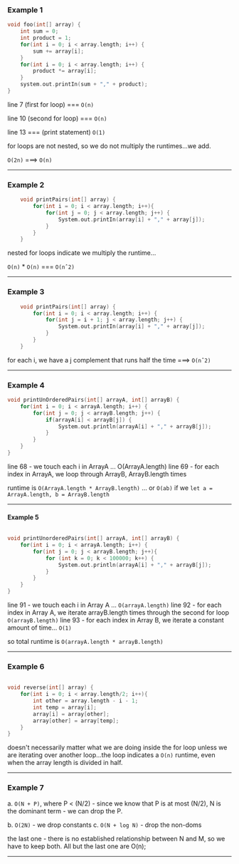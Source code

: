 ### Example 1

```c
void foo(int[] array) {
    int sum = 0;
    int product = 1;
    for(int i = 0; i < array.length; i++) {
        sum += array[i];
    }
    for(int i = 0; i < array.length; i++) {
        product *= array[i];
    }
    system.out.printIn(sum + "," + product);
}

```

line 7 (first for loop) === `O(n)`

line 10 (second for loop) === `O(n)`

line 13 === (print statement) `O(1)`

for loops are not nested, so we do not multiply the runtimes...we add. 

`O(2n)` ===> `O(n)`

------
### Example 2

```c
    void printPairs(int[] array) {
        for(int i = 0; i < array.length; i++){
            for(int j = 0; j < array.length; j++) {
                System.out.printIn(array[i] + "," + array[j]);
            }
        }
    }

```


 nested for loops indicate we multiply the runtime...
    
`O(n)` * `O(n)` === `O(nˆ2)`

---------------------
### Example 3

```c
    void printPairs(int[] array) {
        for(int i = 0; i < array.length; i++) {
            for(int j = i + 1; j < array.length; j++) {
                System.out.printIn(array[i] + "," + array[j]);
            }
        }
    }
```

for each i, we have a j complement that runs half the time ===> `O(nˆ2)`

--------------------

### Example 4

```c
void printUnOrderedPairs(int[] arrayA, int[] arrayB) {
    for(int i = 0; i < arrayA.length; i++) {
        for(int j = 0; j < arrayB.length; j++) {
            if(arrayA[i] < arrayB[j]) {
                System.out.println(arrayA[i] + "," + arrayB[j]);
            }
        }
    }
}

```

line 68 - we touch each i in ArrayA ... O(ArrayA.length)
line 69 - for each index in ArrayA, we loop through ArrayB, ArrayB.length times

runtime is `O(ArrayA.length * ArrayB.length)` ... or `O(ab)` if we `let a = ArrayA.length, b = ArrayB.length`

----------

#### Example 5

```c 

void printUnorderedPairs(int[] arrayA, int[] arrayB) {
    for(int i = 0; i < arrayA.length; i++) {
        for(int j = 0; j < arrayB.length; j++){
            for (int k = 0; k < 100000; k++) {
                System.out.println(arrayA[i] + "," + arrayB[j]);
            }
        }
    }
}

```

line 91 - we touch each i in Array A ... `O(arrayA.length)`
line 92 - for each index in Array A, we iterate arrayB.length times through the second for loop
`O(arrayB.length)`
line 93 - for each index in Array B, we iterate a constant amount of time... `O(1)`

so total runtime is `O(arrayA.length * arrayB.length)`

--------------------

### Example 6

```c

void reverse(int[] array) {
    for(int i = 0; i < array.length/2; i++){
        int other = array.length - i - 1;
        int temp = array[i];
        array[i] = array[other];
        array[other] = array[temp];
    }
}

```

doesn't necessarily matter what we are doing inside the for loop unless we are iterating over another loop...the loop indicates a `O(n)` runtime, even when the array length is divided in half. 


-----------

### Example 7


a. `O(N + P)`, where P < (N/2)
    - since we know that P is at most (N/2), N is the dominant term - we can drop the P. 

b. `O(2N)`
    - we drop constants
c. `O(N + log N)`
    - drop the non-doms

the last one - there is no established relationship between N and M, so we have to keep both. All but the last one are O(n);

-------------


